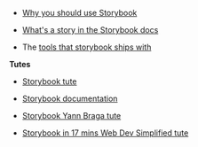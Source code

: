 - [Why you should use Storybook](https://storybook.js.org/docs/get-started/why-storybook)

- [What's a story in the Storybook docs](https://storybook.js.org/docs/get-started/whats-a-story)

- The [tools that storybook ships with](https://storybook.js.org/docs/get-started/browse-stories)

__Tutes__
-  [Storybook tute](https://www.youtube.com/watch?v=CuGZgYo6-XY)

-  [Storybook documentation](https://storybook.js.org/docs/react/get-started/install/)

-  [Storybook Yann Braga tute](https://www.youtube.com/watch?v=x-x47qHq3nY)

-  [Storybook in 17 mins Web Dev Simplified tute](https://www.youtube.com/watch?v=FUKpWgRyPlU&t=3s)